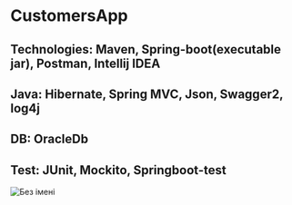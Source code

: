 # CustomersApp
## Technologies: Maven, Spring-boot(executable jar), Postman, Intellij IDEA
## Java: Hibernate, Spring MVC, Json, Swagger2, log4j
## DB: OracleDb
## Test: JUnit, Mockito, Springboot-test
![Без імені](https://user-images.githubusercontent.com/26431627/55500311-becd2a80-5650-11e9-9a03-d968e60d3581.png)
